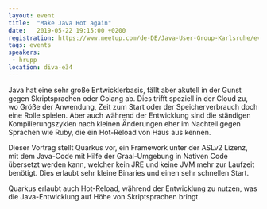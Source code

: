 ```yaml
---
layout: event
title:  "Make Java Hot again"
date:   2019-05-22 19:15:00 +0200
registration: https://www.meetup.com/de-DE/Java-User-Group-Karlsruhe/events/260271123
tags: events
speakers:
 - hrupp
location: diva-e34
---
```


Java hat eine sehr große Entwicklerbasis, fällt aber akutell in der Gunst gegen Skriptsprachen oder Golang ab. Dies trifft speziell in der Cloud zu, wo Größe der Anwendung, Zeit zum Start oder der Speicherverbrauch doch eine Rolle spielen.
Aber auch während der Entwicklung sind die ständigen Kompilierungszyklen nach kleinen Änderungen eher im Nachteil gegen Sprachen wie Ruby, die ein Hot-Reload von Haus aus kennen.

Dieser Vortrag stellt Quarkus vor, ein Framework unter der ASLv2 Lizenz, mit dem Java-Code mit Hilfe der Graal-Umgebung in Nativen Code übersetzt werden kann, welcher kein JRE und keine JVM mehr zur Laufzeit benötigt. Dies erlaubt sehr kleine Binaries und einen sehr schnellen Start.

Quarkus erlaubt auch Hot-Reload, während der Entwicklung zu nutzen, was die Java-Entwicklung auf Höhe von Skriptsprachen bringt.
